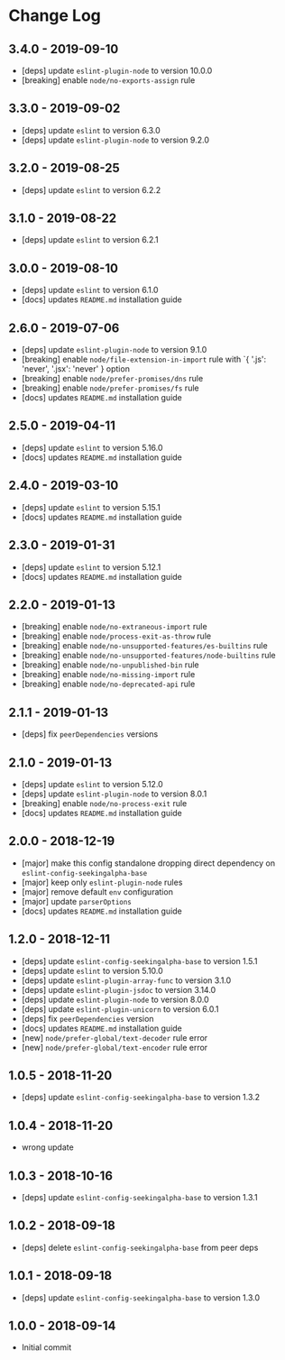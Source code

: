 # Change Log

## 3.4.0 - 2019-09-10
 - [deps] update `eslint-plugin-node` to version 10.0.0
 - [breaking] enable `node/no-exports-assign` rule
 
## 3.3.0 - 2019-09-02
 - [deps] update `eslint` to version 6.3.0
 - [deps] update `eslint-plugin-node` to version 9.2.0
 
## 3.2.0 - 2019-08-25
 - [deps] update `eslint` to version 6.2.2
 
## 3.1.0 - 2019-08-22
 - [deps] update `eslint` to version 6.2.1

## 3.0.0 - 2019-08-10
 - [deps] update `eslint` to version 6.1.0
 - [docs] updates `README.md` installation guide

## 2.6.0 - 2019-07-06
 - [deps] update `eslint-plugin-node` to version 9.1.0
 - [breaking] enable `node/file-extension-in-import` rule with `{ '.js': 'never', '.jsx': 'never' } option
 - [breaking] enable `node/prefer-promises/dns` rule
 - [breaking] enable `node/prefer-promises/fs` rule
 - [docs] updates `README.md` installation guide

## 2.5.0 - 2019-04-11
 - [deps] update `eslint` to version 5.16.0
 - [docs] updates `README.md` installation guide

## 2.4.0 - 2019-03-10
 - [deps] update `eslint` to version 5.15.1
 - [docs] updates `README.md` installation guide

## 2.3.0 - 2019-01-31
 - [deps] update `eslint` to version 5.12.1
 - [docs] updates `README.md` installation guide

## 2.2.0 - 2019-01-13
 - [breaking] enable `node/no-extraneous-import` rule
 - [breaking] enable `node/process-exit-as-throw` rule
 - [breaking] enable `node/no-unsupported-features/es-builtins` rule
 - [breaking] enable `node/no-unsupported-features/node-builtins` rule
 - [breaking] enable `node/no-unpublished-bin` rule
 - [breaking] enable `node/no-missing-import` rule
 - [breaking] enable `node/no-deprecated-api` rule

## 2.1.1 - 2019-01-13
 - [deps] fix `peerDependencies` versions

## 2.1.0 - 2019-01-13
 - [deps] update `eslint` to version 5.12.0
 - [deps] update `eslint-plugin-node` to version 8.0.1
 - [breaking] enable `node/no-process-exit` rule
 - [docs] updates `README.md` installation guide

## 2.0.0 - 2018-12-19
 - [major] make this config standalone dropping direct dependency on `eslint-config-seekingalpha-base`
 - [major] keep only `eslint-plugin-node` rules
 - [major] remove default `env` configuration
 - [major] update `parserOptions`
 - [docs] updates `README.md` installation guide

## 1.2.0 - 2018-12-11
 - [deps] update `eslint-config-seekingalpha-base` to version 1.5.1
 - [deps] update `eslint` to version 5.10.0
 - [deps] update `eslint-plugin-array-func` to version 3.1.0
 - [deps] update `eslint-plugin-jsdoc` to version 3.14.0
 - [deps] update `eslint-plugin-node` to version 8.0.0
 - [deps] update `eslint-plugin-unicorn` to version 6.0.1
 - [deps] fix `peerDependencies` version
 - [docs] updates `README.md` installation guide
 - [new] `node/prefer-global/text-decoder` rule error
 - [new] `node/prefer-global/text-encoder` rule error

## 1.0.5 - 2018-11-20
 - [deps] update `eslint-config-seekingalpha-base` to version 1.3.2

## 1.0.4 - 2018-11-20
 - wrong update

## 1.0.3 - 2018-10-16
 - [deps] update `eslint-config-seekingalpha-base` to version 1.3.1

## 1.0.2 - 2018-09-18
 - [deps] delete `eslint-config-seekingalpha-base` from peer deps

## 1.0.1 - 2018-09-18
 - [deps] update `eslint-config-seekingalpha-base` to version 1.3.0

## 1.0.0 - 2018-09-14
 - Initial commit
